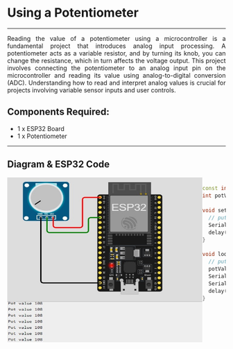 # Using a Potentiometer

<hr>
<div align ="justify">
Reading the value of a potentiometer using a microcontroller is a fundamental project that introduces analog input processing. 
A potentiometer acts as a variable resistor, and by turning its knob, you can change the resistance, which in turn affects the voltage output. 
This project involves connecting the potentiometer to an analog input pin on the microcontroller and reading its value using analog-to-digital conversion (ADC). 
Understanding how to read and interpret analog values is crucial for projects involving variable sensor inputs and user controls.

</div>

## Components Required:
- 1 x ESP32 Board
- 1 x Potentiometer
  
<hr>

## Diagram & ESP32 Code

<img src="./Files/Using_a_Potentiometer.jpg" width="450" height = "380" align = "left">

```cpp

const int potPin = 34;
int potValue = 0;

void setup() {
  // put your setup code here, to run once:
  Serial.begin(115200);
  delay(1000);
}

void loop() {
  // put your main code here, to run repeatedly:
  potValue = analogRead(potPin);
  Serial.print("Pot value ");
  Serial.println(potValue);
  delay(500);
}


```